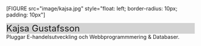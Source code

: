 [FIGURE src="image/kajsa.jpg" style="float: left; border-radius: 10px; padding: 10px"]
<div class ="byline" style="background: lightgrey; font-size: 24px;">
Kajsa Gustafsson
</div>
Pluggar E-handelsutveckling och Webbprogrammmering & Databaser.

